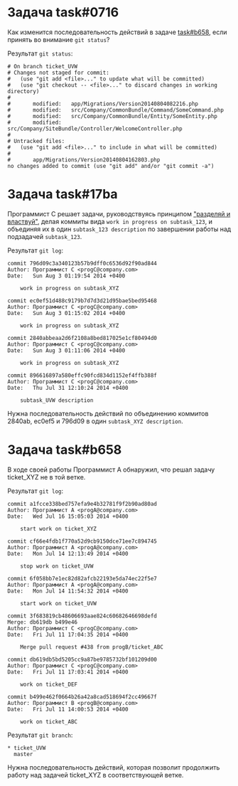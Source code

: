 # Задача task#0716

Как изменится последовательность действий в задаче [task#b658](task%23b658.md), если принять во внимание `git status`?

Результат `git status`:

```
# On branch ticket_UVW
# Changes not staged for commit:
#   (use "git add <file>..." to update what will be committed)
#   (use "git checkout -- <file>..." to discard changes in working directory)
#
#       modified:   app/Migrations/Version20140804082216.php
#       modified:   src/Company/CommonBundle/Command/SomeCommand.php
#       modified:   src/Company/CommonBundle/Entity/SomeEntity.php
#       modified:   src/Company/SiteBundle/Controller/WelcomeController.php
#
# Untracked files:
#   (use "git add <file>..." to include in what will be committed)
#
#       app/Migrations/Version20140804162803.php
no changes added to commit (use "git add" and/or "git commit -a")
```

# Задача task#17ba

Программист C решает задачи, руководствуясь принципом ["разделяй и властвуй"](http://en.wikipedia.org/wiki/Divide_and_conquer_algorithms), делая коммиты вида `work in progress on subtask_123`, и объединяя их в один `subtask_123 description` по завершении работы над подзадачей `subtask_123`.

Результат `git log`:

```
commit 796d09c3a340123b57b9dff0c6536d92f90ad844
Author: Программист C <progC@company.com>
Date:   Sun Aug 3 01:19:54 2014 +0400

    work in progress on subtask_XYZ

commit ec0ef51d488c9179b7d7d3d21d95bae5bed95468
Author: Программист C <progC@company.com>
Date:   Sun Aug 3 01:15:02 2014 +0400

    work in progress on subtask_XYZ

commit 2840abbeaa2d6f2108a8bed817025e1cf80494d0
Author: Программист C <progC@company.com>
Date:   Sun Aug 3 01:11:06 2014 +0400

    work in progress on subtask_XYZ

commit 896616897a580effc90fcd834d1152ef4ffb388f
Author: Программист C <progC@company.com>
Date:   Thu Jul 31 12:10:24 2014 +0400

    subtask_UVW description
```

Нужна последовательность действий по объединению коммитов 2840ab, ec0ef5 и 796d09 в один `subtask_XYZ description`.

# Задача task#b658

В ходе своей работы Программист A обнаружил, что решал задачу ticket_XYZ не в той ветке.

Результат `git log`:

```
commit a1fcce338bed757efa9e4b32781f9f2b90ad80ad
Author: Программист А <progA@company.com>
Date:   Wed Jul 16 15:05:03 2014 +0400

    start work on ticket_XYZ

commit cf66e4fdb1f770a52d9cb9150dce71ee7c894745
Author: Программист А <progA@company.com>
Date:   Mon Jul 14 12:13:49 2014 +0400

    stop work on ticket_UVW

commit 6f058bb7e1ec82d82afcb22193e5da74ec22f5e7
Author: Программист А <progA@company.com>
Date:   Mon Jul 14 11:54:32 2014 +0400

    start work on ticket_UVW

commit 3f683819cb48606693aae824c60682646698defd
Merge: db619db b499e46
Author: Программист C <progC@company.com>
Date:   Fri Jul 11 17:04:35 2014 +0400

    Merge pull request #438 from progB/ticket_ABC

commit db619db5bd5205cc9a87be9785732bf101209d00
Author: Программист C <progC@company.com>
Date:   Fri Jul 11 17:03:41 2014 +0400

    work on ticket_DEF

commit b499e462f0664b26a42a8cad518694f2cc49667f
Author: Программист B <progB@company.com>
Date:   Fri Jul 11 14:00:53 2014 +0400

    work on ticket_ABC
```

Результат `git branch`:

```
* ticket_UVW
  master
```

Нужна последовательность действий, которая позволит продолжить работу над задачей ticket_XYZ в соответствующей ветке.

